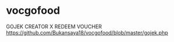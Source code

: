 # vocgofood
GOJEK CREATOR X REDEEM VOUCHER
https://github.com/Bukansaya18/vocgofood/blob/master/gojek.php
